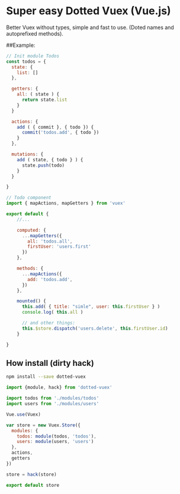# Super easy Dotted Vuex (Vue.js)
Better Vuex without types, simple and fast to use. (Doted names and autoprefixed methods).


##Example:
```javascript
// Init module Todos
const todos = {
  state: {
    list: []
  },

  getters: {
    all: ( state ) {
      return state.list
    }
  }

  actions: {
    add ( { commit }, { todo }) {
      commit('todos.add', { todo })
    }
  },

  mutations: {
    add ( state, { todo } ) {
      state.push(todo)
    }
  }

}
```

```javascript
// Todo component
import { mapActions, mapGetters } from 'vuex'

export default {
    //...

    computed: {
      ...mapGetters({
        all: 'todos.all',
        firstUser: 'users.first'
      })
    },

    methods: {
      ...mapActions({
        add: 'todos.add',
      })
    },

    mounted() {
      this.add( { title: "simle", user: this.firstUser } )
      console.log( this.all )

      // and other things:
      this.$store.dispatch('users.delete', this.firstUser.id)
    }

}


```


## How install (dirty hack)
```bash
npm install --save dotted-vuex

```
```javascript
import {module, hack} from 'dotted-vuex'

import todos from './modules/todos'
import users from './modules/users'

Vue.use(Vuex)

var store = new Vuex.Store({
  modules: {
    todos: module(todos, 'todos'),
    users: module(users, 'users')
  },
  actions,
  getters
})

store = hack(store)

export default store
```
